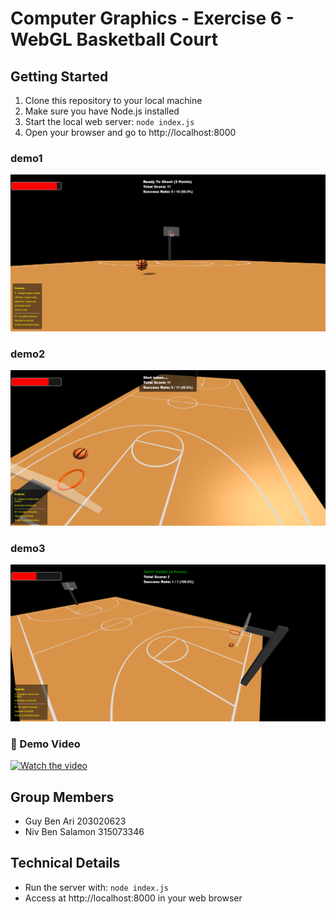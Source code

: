 # Computer Graphics - Exercise 6 - WebGL Basketball Court

## Getting Started
1. Clone this repository to your local machine
2. Make sure you have Node.js installed
3. Start the local web server: `node index.js`
4. Open your browser and go to http://localhost:8000


### demo1
![Screenshot](Screenshots/Basketball1.png)

### demo2
![Screenshot](Screenshots/Basketball2.png)

### demo3
![Screenshot](Screenshots/Basketball3.png)

### 🎥 Demo Video
[![Watch the video](https://img.youtube.com/vi/DztSwigDshw/0.jpg)](https://youtu.be/DztSwigDshw)

## Group Members
- Guy Ben Ari 203020623
- Niv Ben Salamon 315073346

## Technical Details
- Run the server with: `node index.js`
- Access at http://localhost:8000 in your web browser
